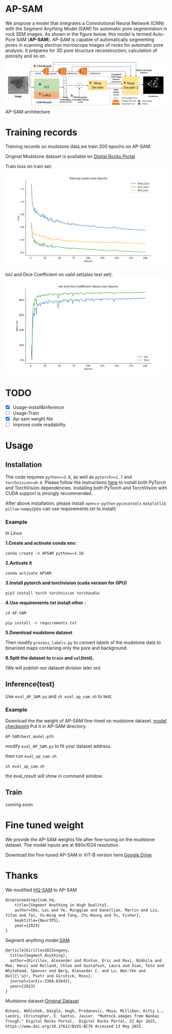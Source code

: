 # AP-SAM
We propose a model that integrates a Convolutional Neural Network (CNN) with the Segment Anything Model (SAM) for automatic pore segmentation in rock SEM images. As shown in the figure below, this model is termed Auto-Pore SAM (**AP-SAM**).
AP-SAM is capable of automatically segmenting pores in scanning electron microscope images of rocks for automatic pore analysis. 
It prepares for 3D pore structure reconstruction, calculation of porosity and so on.
 ![AP-SAM](AP-SAM.svg)
AP-SAM architecture
# Training records

Training records on mudstone data,we train 200 epochs on AP-SAM.

Original Mudstone dataset is available on [Digital Rocks Portal](https://www.doi.org/10.17612/BVXS-BC79)

Train loss on train set:
![image](epoch200train_loss.svg)

IoU and Dice Coefficient on vaild set(also test set):
![image](epoch200val_iou_biou.svg)
# TODO 
- [x] Usage-install&inference
- [ ] Usage-Train
- [x] Ap-sam weight file
- [ ] Improve code readability

# Usage
## Installation
The code requires `python>=3.8`, as well as `pytorch>=1.7` and `torchvision>=0.8`. Please follow the instructions [here](https://pytorch.org/get-started/locally/) to install both PyTorch and TorchVision dependencies. Installing both PyTorch and TorchVision with CUDA support is strongly recommended.

After above installation, please install `opencv-python` `pycocotools` `matplotlib` `pillow` `numpy`(you can use requirements.txt to install)

### Example

In Linux

**1.Create and activate conda env:**

`conda create -n APSAM python==3.10`

**2.Activate it**

`conda activate APSAM`

**3.Install pytorch and torchvision (cuda version for GPU)**

`pip3 install torch torchvision torchaudio`

**4.Use requirements.txt install other :**

`cd AP-SAM`

`pip install -r requirements.txt`


**5.Download mudstone dataset**

Then modify `process_labels.py` to convert labels of the mudstone data to binarized maps containing only the pore and background.

**6.Split the dataset to `train` and `val`(test).**

(We will publish our dataset division later on)

## Inference(test)

Use `eval_AP_SAM.py` and `sh eval_ap_sam.sh` to test.

### Example
Download the the weight of AP-SAM fine-tined on mudstone dataset. [model checkpoint](#Fine-tuned-weight)
Put it in AP-SAM directory.

`AP-SAM/best_model.pth`

modify `eval_AP_SAM.py` to fit your dataset address.

then run `eval_ap_sam.sh`

`sh eval_ap_sam.sh`

the eval_result will show in command window.

## Train

coming soon





# Fine tuned weight

We provide the AP-SAM weights file after fine-tuning on the mudstone dataset. The model inputs are at 880x1024 resolution.

Download the fine-tuned AP-SAM in ViT-B version here.[Google Drive](https://drive.google.com/file/d/1qAdj6o_2KQveai4_fK6LrInSiNkt7Ds8/view?usp=sharing)



# Thanks 
We modified [HQ-SAM](https://github.com/SysCV/sam-hq) to AP-SAM
```
@inproceedings{sam_hq,
    title={Segment Anything in High Quality},
    author={Ke, Lei and Ye, Mingqiao and Danelljan, Martin and Liu, Yifan and Tai, Yu-Wing and Tang, Chi-Keung and Yu, Fisher},
    booktitle={NeurIPS},
    year={2023}
}  
```
Segment anything model:[SAM](https://github.com/facebookresearch/segment-anything)
```
@article{kirillov2023segany,
  title={Segment Anything},
  author={Kirillov, Alexander and Mintun, Eric and Ravi, Nikhila and Mao, Hanzi and Rolland, Chloe and Gustafson, Laura and Xiao, Tete and Whitehead, Spencer and Berg, Alexander C. and Lo, Wan-Yen and Doll{\'a}r, Piotr and Girshick, Ross},
  journal={arXiv:2304.02643},
  year={2023}
}
```

Mudstone dataset:[Original Dataset](https://www.doi.org/10.17612/BVXS-BC79)
```
Bihani, Abhishek, Daigle, Hugh, Prodanovic, Masa, Milliken, Kitty L., Landry, Christopher, E. Santos, Javier. "Mudrock images from Nankai Trough." Digital Rocks Portal,  Digital Rocks Portal, 22 Apr 2025, https://www.doi.org/10.17612/BVXS-BC79 Accessed 13 May 2025.
```
